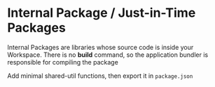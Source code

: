 # Internal Package / Just-in-Time Packages

Internal Packages are libraries whose source code is inside your Workspace.
There is no **build** command, so the application bundler is responsible for compiling the package

Add minimal shared-util functions,
then export it in `package.json`
